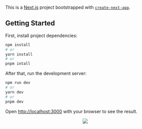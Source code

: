 This is a [Next.js](https://nextjs.org/) project bootstrapped with [`create-next-app`](https://github.com/vercel/next.js/tree/canary/packages/create-next-app).

## Getting Started

First, install project dependencies:

```bash
npm install
# or
yarn install
# or
pnpm intall
```

After that, run the development server:

```bash
npm run dev
# or
yarn dev
# or
pnpm dev
```

Open [http://localhost:3000](http://localhost:3000) with your browser to see the result.
<div align="center">
<img src="https://user-images.githubusercontent.com/83185795/223809785-12cdc902-deaa-47d6-9891-bf9263bdc695.png"/>
</div>
